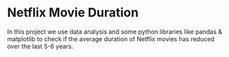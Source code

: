 # Netflix Movie Duration
In this project we use data analysis and some python libraries like pandas & matplotlib to check if the average duration of Netflix movies has reduced over the last 5-6 years. 
